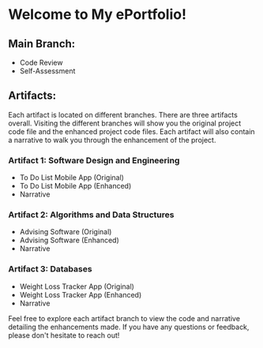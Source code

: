 # Welcome to My ePortfolio!

## Main Branch:
- Code Review
- Self-Assessment


## Artifacts:
Each artifact is located on different branches. There are three artifacts overall. Visiting the different branches will show you the original project code file and the enhanced project code files. Each artifact will also contain a narrative to walk you through the enhancement of the project.

### Artifact 1: Software Design and Engineering 
- To Do List Mobile App (Original)
- To Do List Mobile App (Enhanced)
- Narrative
### Artifact 2: Algorithms and Data Structures 
- Advising Software (Original)
- Advising Software (Enhanced)
- Narrative
### Artifact 3: Databases
- Weight Loss Tracker App (Original)
- Weight Loss Tracker App (Enhanced)
- Narrative
  
Feel free to explore each artifact branch to view the code and narrative detailing the enhancements made. If you have any questions or feedback, please don't hesitate to reach out!

